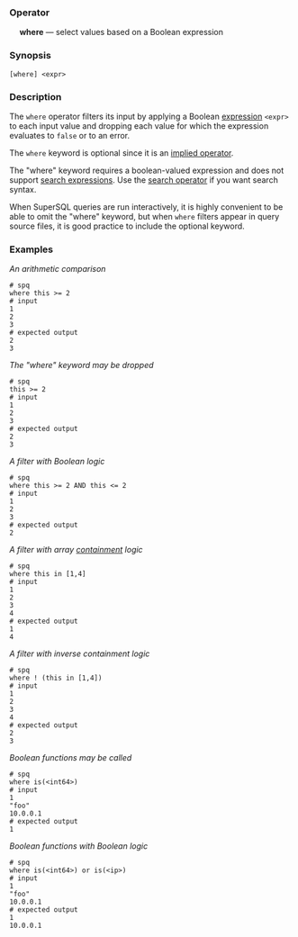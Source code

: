 ### Operator

&emsp; **where** &mdash; select values based on a Boolean expression

### Synopsis
```
[where] <expr>
```
### Description

The `where` operator filters its input by applying a Boolean [expression](../expressions.md) `<expr>`
to each input value and dropping each value for which the expression evaluates
to `false` or to an error.

The `where` keyword is optional since it is an
[implied operator](../pipeline-model.md#implied-operators).

The "where" keyword requires a boolean-valued expression and does not support
[search expressions](../search-expressions.md).  Use the
[search operator](search.md) if you want search syntax.

When SuperSQL queries are run interactively, it is highly convenient to be able to omit
the "where" keyword, but when `where` filters appear in query source files,
it is good practice to include the optional keyword.

### Examples

_An arithmetic comparison_
```mdtest-spq
# spq
where this >= 2
# input
1
2
3
# expected output
2
3
```

_The "where" keyword may be dropped_
```mdtest-spq
# spq
this >= 2
# input
1
2
3
# expected output
2
3
```

_A filter with Boolean logic_
```mdtest-spq
# spq
where this >= 2 AND this <= 2
# input
1
2
3
# expected output
2
```

_A filter with array [containment](../expressions.md#containment) logic_
```mdtest-spq
# spq
where this in [1,4]
# input
1
2
3
4
# expected output
1
4
```

_A filter with inverse containment logic_
```mdtest-spq
# spq
where ! (this in [1,4])
# input
1
2
3
4
# expected output
2
3
```

_Boolean functions may be called_
```mdtest-spq
# spq
where is(<int64>)
# input
1
"foo"
10.0.0.1
# expected output
1
```

_Boolean functions with Boolean logic_
```mdtest-spq
# spq
where is(<int64>) or is(<ip>)
# input
1
"foo"
10.0.0.1
# expected output
1
10.0.0.1
```

